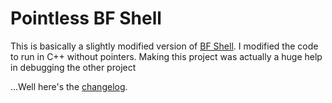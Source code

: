 Pointless BF Shell
==================
This is basically a slightly modified version of [BF Shell](https://github.com/FracturedRetina/BFshell/). I modified the code to run in C++ without pointers. Making this project was actually a huge help in debugging the other project

...Well here's the [changelog](changelog.md).
